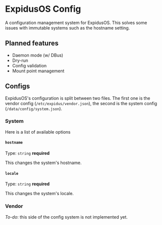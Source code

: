 # ExpidusOS Config

A configuration management system for ExpidusOS. This solves some issues with immutable systems such as the hostname setting.

## Planned features

- Daemon mode (w/ DBus)
- Dry-run
- Config validation
- Mount point management

## Configs

ExpidusOS's configuration is split between two files. The first one is the vendor config (`/etc/expidus/vendor.json`), the second is the system config (`/data/config/system.json`).

### System

Here is a list of available options

#### `hostname`

Type: `string` **required**

This changes the system's hostname.

#### `locale`

Type: `string` **required**

This changes the system's locale.

### Vendor

*To-do*: this side of the config system is not implemented yet.
